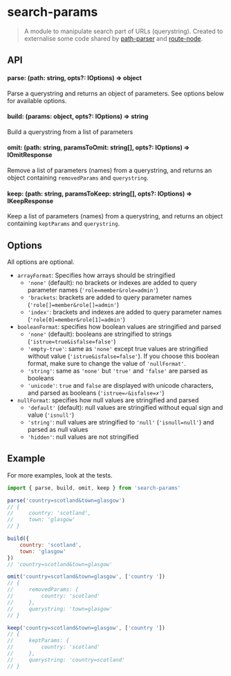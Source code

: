 # search-params

> A module to manipulate search part of URLs (querystring). Created to externalise some code shared by [path-parser](troch/path-parser) and [route-node](troch/route-node).

## API

#### parse: (path: string, opts?: IOptions) => object

Parse a querystring and returns an object of parameters. See options below for available options.

#### build: (params: object, opts?: IOptions) => string

Build a querystring from a list of parameters

#### omit: (path: string, paramsToOmit: string[], opts?: IOptions) => IOmitResponse

Remove a list of parameters (names) from a querystring, and returns an object containing `removedParams` and `querystring`.

#### keep: (path: string, paramsToKeep: string[], opts?: IOptions) => IKeepResponse

Keep a list of parameters (names) from a querystring, and returns an object containing `keptParams` and `querystring`.

## Options

All options are optional.

- `arrayFormat`: Specifies how arrays should be stringified
    - `'none'` (default): no brackets or indexes are added to query parameter names (`'role=member&role=admin'`)
    - `'brackets`: brackets are added to query parameter names (`'role[]=member&role[]=admin'`)
    - `'index'`: brackets and indexes are added to query parameter names (`'role[0]=member&role[1]=admin'`)
- `booleanFormat`: specifies how boolean values are stringified and parsed
    - `'none'` (default): booleans are stringified to strings (`'istrue=true&isfalse=false'`)
    - `'empty-true'`: same as `'none'` except true values are stringified without value (`'istrue&isfalse=false'`). If you choose this boolean format, make sure to change the value of `'nullFormat'`.
    - `'string'`: same as `'none'` but `'true'` and `'false'` are parsed as booleans
    - `'unicode'`: `true` and `false` are displayed with unicode characters, and parsed as booleans (`'istrue=✓&isfalse=✗'`)
- `nullFormat`: specifies how null values are stringified and parsed
    - `'default'` (default): null values are stringified without equal sign and value (`'isnull'`)
    - `'string'`: null values are stringified to `'null'` (`'isnull=null'`) and parsed as null values
    - `'hidden'`: null values are not stringified

## Example

For more examples, look at the tests.

```js
import { parse, build, omit, keep } from 'search-params'

parse('country=scotland&town=glasgow')
// {
//     country: 'scotland',
//     town: 'glasgow'
// }

build({
    country: 'scotland',
    town: 'glasgow'
})
// 'country=scotland&town=glasgow'

omit('country=scotland&town=glasgow', ['country '])
// {
//     removedParams: {
//         country: 'scotland'
//     },
//     querystring: 'town=glasgow'
// }

keep('country=scotland&town=glasgow', ['country '])
// {
//     keptParams: {
//         country: 'scotland'
//     },
//     querystring: 'country=scotland'
// }
```
